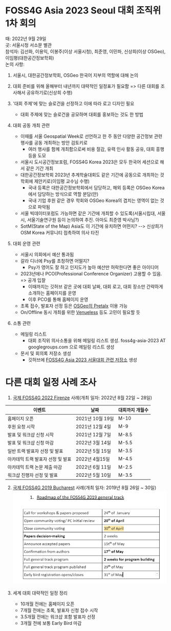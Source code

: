 # FOSS4G Asia 2023 Seoul 대회 조직위 1차 회의

때: 2022년 9월 29일<br>
곳: 서울시청 서소문 별관<br>
참석자: 김선화, 이용익, 이봉주(이상 서울시청), 최준영, 이민파, 신상희(이상 OSGeo), 이임평(대한공간정보학회)<br>
논의 사항:
1. 서울시, 대한공간정보학회, OSGeo 한국어 지부의 역할에 대해 논의 
2. 대회 준비를 위해 올해부터 내년까지 대략적인 일정표가 필요함 => 다른 대회를 조사해서 공유하기로(신상희 수행)
4. '대회 주제'에 맞는 슬로건을 선정하고 이에 따라 로고 디자인 필요 
      * 대회 주제에 맞는 슬로건을 공모하며 대회를 홍보하는 것도 한 방법
6. 대회 공동 개최 관련
    * 이때를 서울 Geospatial Week로 선언하고 한 주 동안 다양한 공간정보 관련 행사를 공동 개최하는 방안 검토키로 
      - 여러 행사를 함께 개최함으로써 비용 절감, 유력 인사 활동 공유, 대회 흥행 등을 도모 
    * 서울시 도시공간정보포럼, FOSS4G Korea 2023은 모두 한국어 세션으로 해서 같은 기간 개최
    * 대한공간정보학회 2023년 추계학술대회도 같은 기간에 공동으로 개최하는 것 학회에 제안키로(이임평 교수님 수행)
      - 국내 등록은 대한공간정보학회에서 담당하고, 해외 등록은 OSGeo Korea에서 담당하는 방식으로 역할 분담(안)
      - 국내 기업 후원 같은 경우 학회와 OSGeo Korea의 겹치는 영역이 없는 것으로 파악됨 
    * 서울 빅데이터포럼도 가능하면 같은 기간에 개최할 수 있도록(서울시립대, 서울시, 서울기술연구원 등이 논의하여 추진. 아마도 최준영 박사님?)
    * SotM(State of the Map) Asia도 이 기간에 유치하면 어떤지? --> 신상희가 OSM Korea 커뮤니티 접촉하여 의사 타진 
7. 대회 운영 관련
   * 서울시 의회에서 예산 통과됨
   * 갈라 디너에 Psy를 초청하면 어떨지?
      - Psy가 영어도 잘 하고 인지도가 높아 예산만 허락한다면 좋은 아이디어 
   * 2023년에나 PCO(Professional Conference Organizer) 고용할 수 있음. => 공개 입찰
      - 이때까지는 깃허브 같은 곳에 대회 날짜, 대회 로고, 대회 장소만 간략하게 소개하는 홈페이지를 운영
      - 이후 PCO를 통해 홈페이지 운영
   * 초록 접수, 발표자 선정 등은 [OSGeo의 Pretalx](https://wiki.osgeo.org/wiki/Conference_Resources#Pretalx) 이용 가능
   * On/Offline 동시 개최를 위한 [Venueless](https://wiki.osgeo.org/wiki/Conference_Resources#Venueless) 등도 고민이 필요할 듯

8. 소통 관련
     * 메일링 리스트
          - 대회 조직위 의사소통을 위해 메일링 리스트 생성. foss4g-asia-2023 AT googlegroups.com 으로 메일링 리스트 생성 
     * 문서 및 회의록 저장소 생성
          - 깃허브에 [FOSS4G Asia 2023 서울대회 관련 저장소](https://github.com/osgeokorea/FOSS4G_Asia_2023_LOC/) 생성



# 다른 대회 일정 사례 조사
1. [국제 FOSS4G 2022 Firenze](https://2022.foss4g.org/call_for_paper.php) 사례(개최 일자: 2022년 8월 22일 ~ 28일)

| 이벤트 | 날짜  | 대회까지 개월수 |
| --- | --- | --- |
| 홈페이지 오픈 | 2021년 10월 19일 | M-10 |
| 후원 요청 시작 | 2021년 12월 4일 | M-9 |
| 발표 및 워크샵 신청 시작 | 2021년 12월 7일 | M-8.5 |
| 발표 및 워크샵 신청 마감 | 2022년 3월 14일 | M-5.5 |
| 일반 트랙 발표자 선정 및 발표 | 2022년 5월 15일 | M-3.5 |
| 아카데믹 트랙 발표자 선정 및 발표 | 2022년 4월15일 | M-4.5 |
| 아카데믹 트랙 논문 제출 마감 | 2022년 6월 11일 | M-2.5 |
| 워크샵 진행자 선정 및 발표 | 2022년 5월 10일 | M-3.5 |

2. [국제 FOSS4G 2019 Bucharest](https://2019.foss4g.org/) 사례(개최 일자: 2019년 8월 26일 ~ 30일)
![alt 개최 로드맵](./images/FOSS4G_2019_Roadmap.png)

3. 세계 대회 대략적인 일정 정리
     * 10개월 전에는 홈페이지 오픈
     * 7개월 전에는 초록, 발표자 신청 접수 시작
     * 3.5개월 전에는 워크샵 포함 발표자 선정
     * 3개월 전에 보통 Early Bird 마감 
